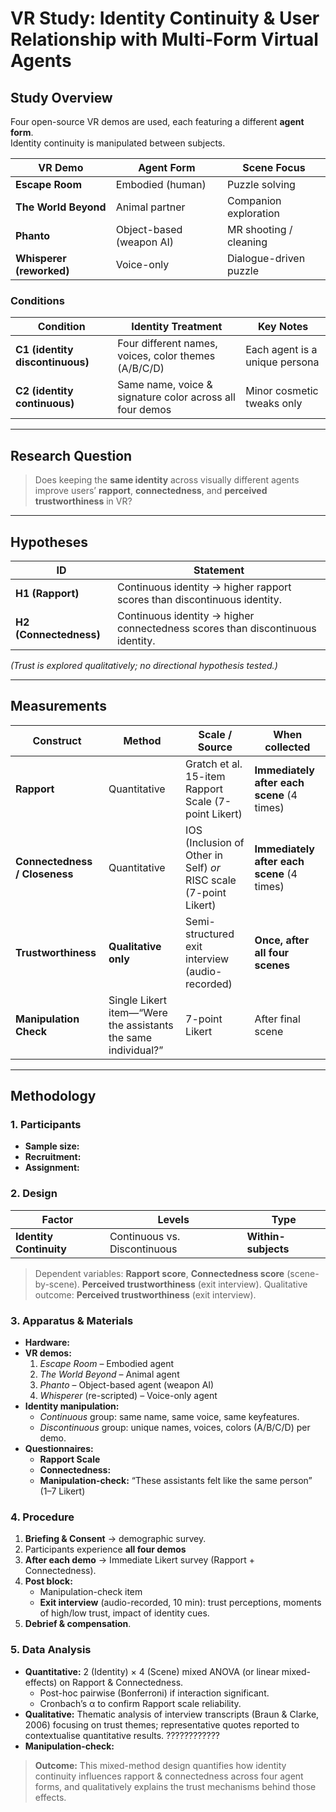 # VR Study: Identity Continuity & User Relationship with Multi-Form Virtual Agents

## Study Overview  
Four open-source VR demos are used, each featuring a different **agent form**.  
Identity continuity is manipulated between subjects.

| VR Demo | Agent Form | Scene Focus |
|---------|------------|-------------|
| **Escape Room** | Embodied (human) | Puzzle solving |
| **The World Beyond** | Animal partner | Companion exploration |
| **Phanto** | Object-based (weapon AI) | MR shooting / cleaning |
| **Whisperer (reworked)** | Voice-only | Dialogue-driven puzzle |

### Conditions
| Condition | Identity Treatment | Key Notes |
|-----------|-------------------|-----------|
| **C1 (identity discontinuous)** | Four different names, voices, color themes (A/B/C/D) | Each agent is a unique persona |
| **C2 (identity continuous)** | Same name, voice & signature color across all four demos | Minor cosmetic tweaks only |

---

## Research Question  
> Does keeping the **same identity** across visually different agents improve users’ **rapport**, **connectedness**, and **perceived trustworthiness** in VR?

---

## Hypotheses
| ID | Statement |
|----|-----------|
| **H1 (Rapport)** | Continuous identity → higher rapport scores than discontinuous identity. |
| **H2 (Connectedness)** | Continuous identity → higher connectedness scores than discontinuous identity. |

*(Trust is explored qualitatively; no directional hypothesis tested.)*

---

## Measurements

| Construct | Method | Scale / Source | When collected |
|-----------|--------|----------------|----------------|
| **Rapport** | Quantitative | Gratch et al. 15-item Rapport Scale (7-point Likert) | **Immediately after each scene** (4 times) |
| **Connectedness / Closeness** | Quantitative | IOS (Inclusion of Other in Self) *or* RISC scale (7-point Likert) | **Immediately after each scene** (4 times) |
| **Trustworthiness** | **Qualitative only** | Semi-structured exit interview (audio-recorded) | **Once, after all four scenes** |
| **Manipulation Check** | Single Likert item—“Were the assistants the same individual?” | 7-point Likert | After final scene |

---

## Methodology

### 1. Participants  
- **Sample size:**   
- **Recruitment:** 
- **Assignment:** 

### 2. Design  
| Factor | Levels | Type |
|--------|--------|------|
| **Identity Continuity** | Continuous vs. Discontinuous | **Within-subjects** |

> Dependent variables: **Rapport score**, **Connectedness score** (scene-by-scene).  **Perceived trustworthiness** (exit interview).
> Qualitative outcome: **Perceived trustworthiness** (exit interview).

### 3. Apparatus & Materials  
- **Hardware:** 
- **VR demos:**  
  1. *Escape Room* – Embodied agent  
  2. *The World Beyond* – Animal agent  
  3. *Phanto* – Object-based agent (weapon AI)  
  4. *Whisperer* (re-scripted) – Voice-only agent  
- **Identity manipulation:**  
  - *Continuous* group: same name, same voice, same keyfeatures.  
  - *Discontinuous* group: unique names, voices, colors (A/B/C/D) per demo.  
- **Questionnaires:**  
  - **Rapport Scale**  
  - **Connectedness:** 
  - **Manipulation-check:** “These assistants felt like the same person” (1–7 Likert)

### 4. Procedure  
1. **Briefing & Consent** → demographic survey.  
2. Participants experience **all four demos**   
3. **After each demo** → Immediate Likert survey (Rapport + Connectedness).  
4. **Post block:**  
   - Manipulation-check item  
   - **Exit interview** (audio-recorded, 10 min): trust perceptions, moments of high/low trust, impact of identity cues.  
5. **Debrief & compensation**.

### 5. Data Analysis  
- **Quantitative:** 2 (Identity) × 4 (Scene) mixed ANOVA (or linear mixed-effects) on Rapport & Connectedness.  
  - Post-hoc pairwise (Bonferroni) if interaction significant.  
  - Cronbach’s α to confirm Rapport scale reliability.  
- **Qualitative:** Thematic analysis of interview transcripts (Braun & Clarke, 2006) focusing on trust themes; representative quotes reported to contextualise quantitative results.  ????????????
- **Manipulation-check:**


> **Outcome:** This mixed-method design quantifies how identity continuity influences rapport & connectedness across four agent forms, and qualitatively explains the trust mechanisms behind those effects.


